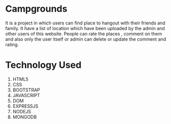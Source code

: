# Campgrounds
 It is a project in which users can find place to hangout with their friends and family. It have a list of location which have been uploaded by the admin and other users of this website.
 People can rate the places , comment on them and also only the user itself or admin can delete or update the comment and rating.
# Technology Used
 1. HTML5
 2. CSS
 3. BOOTSTRAP
 4. JAVASCRIPT
 5. DOM
 6. EXPRESSJS
 7. NODEJS
 8. MONGODB
